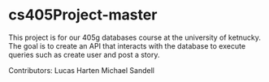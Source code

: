 # cs405Project-master

This project is for our 405g databases course at the university of ketnucky. The goal is to create an API that
interacts with the database to execute queries such as create user and post a story.

Contributors:
Lucas Harten
Michael Sandell
